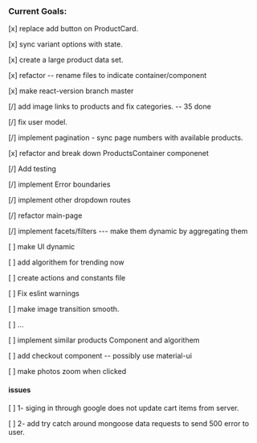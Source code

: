 
### Current Goals:
 [x] replace add button on ProductCard.
 
 [x] sync variant options with state.
 
 [x] create a large product data set.

 [x] refactor -- rename files to indicate container/component
 
 [x] make react-version branch master

 [/] add image links to products and fix categories. -- 35 done

 [/] fix user model.

 [/] implement pagination - sync page numbers with available products.

 [x] refactor and break down ProductsContainer componenet
 
 [/] Add testing
 
 [/] implement Error boundaries
 
 [/] implement other dropdown routes
 
 [/] refactor main-page
 
 [/] implement facets/filters --- make them dynamic by aggregating them

 [ ] make UI dynamic

 [ ] add algorithem for trending now

 [ ] create actions and constants file

 [ ] Fix eslint warnings

 [ ] make image transition smooth.
 
 [ ] ...

 [ ] implement similar products Component and algorithem
 
 [ ] add checkout component -- possibly use material-ui

 [ ] make photos zoom when clicked

 #### issues

 [ ] 1- siging in through google does not update cart items from server.
 
 [ ] 2- add try catch around mongoose data requests to send 500 error to user.
